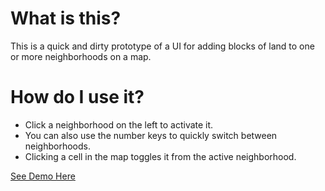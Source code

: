 What is this?
==
This is a quick and dirty prototype of a UI for adding blocks of land to one or more neighborhoods on a map.

How do I use it?
==
- Click a neighborhood on the left to activate it.
- You can also use the number keys to quickly switch between neighborhoods.
- Clicking a cell in the map toggles it from the active neighborhood.

[See Demo Here]

  [See Demo Here]: http://bludman.github.io/multi-hood-mapper/
